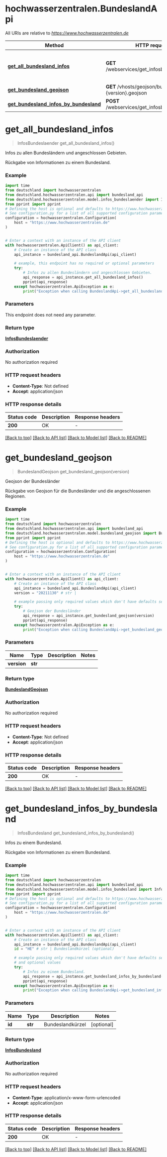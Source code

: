 # hochwasserzentralen.BundeslandApi

All URIs are relative to *https://www.hochwasserzentralen.de*

Method | HTTP request | Description
------------- | ------------- | -------------
[**get_all_bundesland_infos**](BundeslandApi.md#get_all_bundesland_infos) | **GET** /webservices/get_infosbundesland.php | Infos zu allen Bundesländern und angeschlossen Gebieten.
[**get_bundesland_geojson**](BundeslandApi.md#get_bundesland_geojson) | **GET** /vhosts/geojson/bundesland.{version}.geojson | Geojson der Bundesländer
[**get_bundesland_infos_by_bundesland**](BundeslandApi.md#get_bundesland_infos_by_bundesland) | **POST** /webservices/get_infosbundesland.php | Infos zu einem Bundesland.


# **get_all_bundesland_infos**
> InfosBundeslaender get_all_bundesland_infos()

Infos zu allen Bundesländern und angeschlossen Gebieten.

Rückgabe von Informationen zu einem Bundesland.

### Example


```python
import time
from deutschland import hochwasserzentralen
from deutschland.hochwasserzentralen.api import bundesland_api
from deutschland.hochwasserzentralen.model.infos_bundeslaender import InfosBundeslaender
from pprint import pprint
# Defining the host is optional and defaults to https://www.hochwasserzentralen.de
# See configuration.py for a list of all supported configuration parameters.
configuration = hochwasserzentralen.Configuration(
    host = "https://www.hochwasserzentralen.de"
)


# Enter a context with an instance of the API client
with hochwasserzentralen.ApiClient() as api_client:
    # Create an instance of the API class
    api_instance = bundesland_api.BundeslandApi(api_client)

    # example, this endpoint has no required or optional parameters
    try:
        # Infos zu allen Bundesländern und angeschlossen Gebieten.
        api_response = api_instance.get_all_bundesland_infos()
        pprint(api_response)
    except hochwasserzentralen.ApiException as e:
        print("Exception when calling BundeslandApi->get_all_bundesland_infos: %s\n" % e)
```


### Parameters
This endpoint does not need any parameter.

### Return type

[**InfosBundeslaender**](InfosBundeslaender.md)

### Authorization

No authorization required

### HTTP request headers

 - **Content-Type**: Not defined
 - **Accept**: application/json


### HTTP response details

| Status code | Description | Response headers |
|-------------|-------------|------------------|
**200** | OK |  -  |

[[Back to top]](#) [[Back to API list]](../README.md#documentation-for-api-endpoints) [[Back to Model list]](../README.md#documentation-for-models) [[Back to README]](../README.md)

# **get_bundesland_geojson**
> BundeslandGeojson get_bundesland_geojson(version)

Geojson der Bundesländer

Rückgabe von Geojson für die Bundesländer und die angeschlossenen Regionen.

### Example


```python
import time
from deutschland import hochwasserzentralen
from deutschland.hochwasserzentralen.api import bundesland_api
from deutschland.hochwasserzentralen.model.bundesland_geojson import BundeslandGeojson
from pprint import pprint
# Defining the host is optional and defaults to https://www.hochwasserzentralen.de
# See configuration.py for a list of all supported configuration parameters.
configuration = hochwasserzentralen.Configuration(
    host = "https://www.hochwasserzentralen.de"
)


# Enter a context with an instance of the API client
with hochwasserzentralen.ApiClient() as api_client:
    # Create an instance of the API class
    api_instance = bundesland_api.BundeslandApi(api_client)
    version = "20211130" # str | 

    # example passing only required values which don't have defaults set
    try:
        # Geojson der Bundesländer
        api_response = api_instance.get_bundesland_geojson(version)
        pprint(api_response)
    except hochwasserzentralen.ApiException as e:
        print("Exception when calling BundeslandApi->get_bundesland_geojson: %s\n" % e)
```


### Parameters

Name | Type | Description  | Notes
------------- | ------------- | ------------- | -------------
 **version** | **str**|  |

### Return type

[**BundeslandGeojson**](BundeslandGeojson.md)

### Authorization

No authorization required

### HTTP request headers

 - **Content-Type**: Not defined
 - **Accept**: application/json


### HTTP response details

| Status code | Description | Response headers |
|-------------|-------------|------------------|
**200** | OK |  -  |

[[Back to top]](#) [[Back to API list]](../README.md#documentation-for-api-endpoints) [[Back to Model list]](../README.md#documentation-for-models) [[Back to README]](../README.md)

# **get_bundesland_infos_by_bundesland**
> InfosBundesland get_bundesland_infos_by_bundesland()

Infos zu einem Bundesland.

Rückgabe von Informationen zu einem Bundesland.

### Example


```python
import time
from deutschland import hochwasserzentralen
from deutschland.hochwasserzentralen.api import bundesland_api
from deutschland.hochwasserzentralen.model.infos_bundesland import InfosBundesland
from pprint import pprint
# Defining the host is optional and defaults to https://www.hochwasserzentralen.de
# See configuration.py for a list of all supported configuration parameters.
configuration = hochwasserzentralen.Configuration(
    host = "https://www.hochwasserzentralen.de"
)


# Enter a context with an instance of the API client
with hochwasserzentralen.ApiClient() as api_client:
    # Create an instance of the API class
    api_instance = bundesland_api.BundeslandApi(api_client)
    id = "HE" # str | Bundeslandkürzel (optional)

    # example passing only required values which don't have defaults set
    # and optional values
    try:
        # Infos zu einem Bundesland.
        api_response = api_instance.get_bundesland_infos_by_bundesland(id=id)
        pprint(api_response)
    except hochwasserzentralen.ApiException as e:
        print("Exception when calling BundeslandApi->get_bundesland_infos_by_bundesland: %s\n" % e)
```


### Parameters

Name | Type | Description  | Notes
------------- | ------------- | ------------- | -------------
 **id** | **str**| Bundeslandkürzel | [optional]

### Return type

[**InfosBundesland**](InfosBundesland.md)

### Authorization

No authorization required

### HTTP request headers

 - **Content-Type**: application/x-www-form-urlencoded
 - **Accept**: application/json


### HTTP response details

| Status code | Description | Response headers |
|-------------|-------------|------------------|
**200** | OK |  -  |

[[Back to top]](#) [[Back to API list]](../README.md#documentation-for-api-endpoints) [[Back to Model list]](../README.md#documentation-for-models) [[Back to README]](../README.md)

